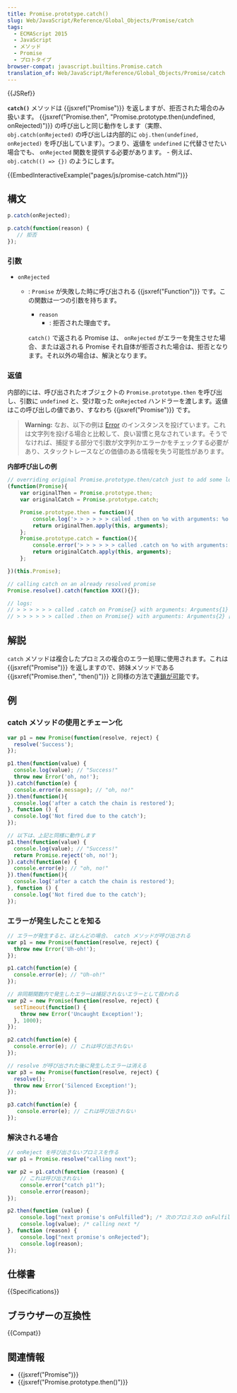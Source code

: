 ```yaml
---
title: Promise.prototype.catch()
slug: Web/JavaScript/Reference/Global_Objects/Promise/catch
tags:
  - ECMAScript 2015
  - JavaScript
  - メソッド
  - Promise
  - プロトタイプ
browser-compat: javascript.builtins.Promise.catch
translation_of: Web/JavaScript/Reference/Global_Objects/Promise/catch
---
```

{{JSRef}}

**`catch()`** メソッドは {{jsxref("Promise")}} を返しますが、拒否された場合のみ扱います。 {{jsxref("Promise.then", "Promise.prototype.then(undefined, onRejected)")}} の呼び出しと同じ動作をします（実際、 `obj.catch(onRejected)` の呼び出しは内部的に `obj.then(undefined, onRejected)` を呼び出しています）。つまり、返値を `undefined` に代替させたい場合でも、 `onRejected` 関数を提供する必要があります。 - 例えば、 `obj.catch(() => {})` のようにします。

{{EmbedInteractiveExample("pages/js/promise-catch.html")}}

## 構文

```js
p.catch(onRejected);

p.catch(function(reason) {
   // 拒否
});
```

### 引数

- `onRejected`

  - : `Promise` が失敗した時に呼び出される {{jsxref("Function")}} です。この関数は一つの引数を持ちます。

    - `reason`
      - : 拒否された理由です。

    `catch()` で返される Promise は、 `onRejected` がエラーを発生させた場合、または返される Promise それ自体が拒否された場合は、拒否となります。それ以外の場合は、解決となります。

### 返値

内部的には、呼び出されたオブジェクトの `Promise.prototype.then` を呼び出し、引数に `undefined` と、受け取った `onRejected` ハンドラーを渡します。返値はこの呼び出しの値であり、すなわち {{jsxref("Promise")}} です。

> **Warning:** なお、以下の例は [Error](/ja/docs/Web/JavaScript/Reference/Global_Objects/Error) のインスタンスを投げています。これは文字列を投げる場合と比較して、良い習慣と見なされています。そうでなければ、捕捉する部分で引数が文字列かエラーかをチェックする必要があり、スタックトレースなどの価値のある情報を失う可能性があります。

**内部呼び出しの例**

```js
// overriding original Promise.prototype.then/catch just to add some logs
(function(Promise){
    var originalThen = Promise.prototype.then;
    var originalCatch = Promise.prototype.catch;

    Promise.prototype.then = function(){
        console.log('> > > > > > called .then on %o with arguments: %o', this, arguments);
        return originalThen.apply(this, arguments);
    };
    Promise.prototype.catch = function(){
        console.error('> > > > > > called .catch on %o with arguments: %o', this, arguments);
        return originalCatch.apply(this, arguments);
    };

})(this.Promise);

// calling catch on an already resolved promise
Promise.resolve().catch(function XXX(){});

// logs:
// > > > > > > called .catch on Promise{} with arguments: Arguments{1} [0: function XXX()]
// > > > > > > called .then on Promise{} with arguments: Arguments{2} [0: undefined, 1: function XXX()]
```

## 解説

`catch` メソッドは複合したプロミスの複合のエラー処理に使用されます。これは {{jsxref("Promise")}} を返しますので、姉妹メソッドである {{jsxref("Promise.then", "then()")}} と同様の方法で[連鎖が可能](/ja/docs/Web/JavaScript/Guide/Using_promises#chaining_after_a_catch)です。

## 例

### catch メソッドの使用とチェーン化

```js
var p1 = new Promise(function(resolve, reject) {
  resolve('Success');
});

p1.then(function(value) {
  console.log(value); // "Success!"
  throw new Error('oh, no!');
}).catch(function(e) {
  console.error(e.message); // "oh, no!"
}).then(function(){
  console.log('after a catch the chain is restored');
}, function () {
  console.log('Not fired due to the catch');
});

// 以下は、上記と同様に動作します
p1.then(function(value) {
  console.log(value); // "Success!"
  return Promise.reject('oh, no!');
}).catch(function(e) {
  console.error(e); // "oh, no!"
}).then(function(){
  console.log('after a catch the chain is restored');
}, function () {
  console.log('Not fired due to the catch');
});
```

### エラーが発生したことを知る

```js
// エラーが発生すると、ほとんどの場合、 catch メソッドが呼び出される
var p1 = new Promise(function(resolve, reject) {
  throw new Error('Uh-oh!');
});

p1.catch(function(e) {
  console.error(e); // "Uh-oh!"
});

// 非同期関数内で発生したエラーは捕捉されないエラーとして扱われる
var p2 = new Promise(function(resolve, reject) {
  setTimeout(function() {
    throw new Error('Uncaught Exception!');
  }, 1000);
});

p2.catch(function(e) {
  console.error(e); // これは呼び出されない
});

// resolve が呼び出された後に発生したエラーは消える
var p3 = new Promise(function(resolve, reject) {
  resolve();
  throw new Error('Silenced Exception!');
});

p3.catch(function(e) {
   console.error(e); // これは呼び出されない
});
```

### 解決される場合

```js
// onReject を呼び出さないプロミスを作る
var p1 = Promise.resolve("calling next");

var p2 = p1.catch(function (reason) {
    // これは呼び出されない
    console.error("catch p1!");
    console.error(reason);
});

p2.then(function (value) {
    console.log("next promise's onFulfilled"); /* 次のプロミスの onFulfilled */
    console.log(value); /* calling next */
}, function (reason) {
    console.log("next promise's onRejected");
    console.log(reason);
});
```

## 仕様書

{{Specifications}}

## ブラウザーの互換性

{{Compat}}

## 関連情報

- {{jsxref("Promise")}}
- {{jsxref("Promise.prototype.then()")}}
